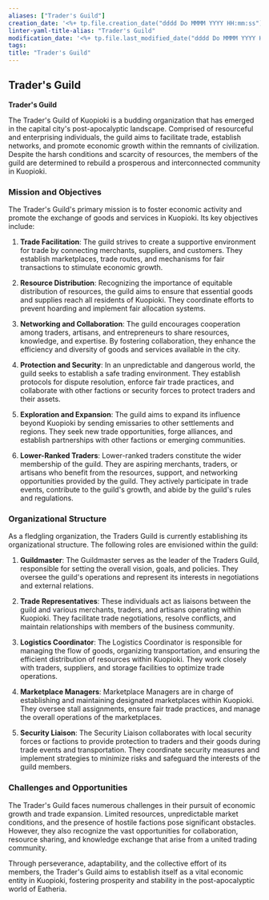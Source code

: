```yaml
---
aliases: ["Trader's Guild"]
creation_date: '<%+ tp.file.creation_date("dddd Do MMMM YYYY HH:mm:ss") %>' 
linter-yaml-title-alias: "Trader's Guild"
modification_date: '<%+ tp.file.last_modified_date("dddd Do MMMM YYYY HH:mm:ss") %>'
tags: 
title: "Trader's Guild"
---
```

## Trader's Guild
**Trader's Guild**


The Trader's Guild of Kuopioki is a budding organization that has emerged in the capital city's post-apocalyptic landscape. Comprised of resourceful and enterprising individuals, the guild aims to facilitate trade, establish networks, and promote economic growth within the remnants of civilization. Despite the harsh conditions and scarcity of resources, the members of the guild are determined to rebuild a prosperous and interconnected community in Kuopioki.

### Mission and Objectives
The Trader's Guild's primary mission is to foster economic activity and promote the exchange of goods and services in Kuopioki. Its key objectives include:

1. **Trade Facilitation**: The guild strives to create a supportive environment for trade by connecting merchants, suppliers, and customers. They establish marketplaces, trade routes, and mechanisms for fair transactions to stimulate economic growth.

2. **Resource Distribution**: Recognizing the importance of equitable distribution of resources, the guild aims to ensure that essential goods and supplies reach all residents of Kuopioki. They coordinate efforts to prevent hoarding and implement fair allocation systems.

3. **Networking and Collaboration**: The guild encourages cooperation among traders, artisans, and entrepreneurs to share resources, knowledge, and expertise. By fostering collaboration, they enhance the efficiency and diversity of goods and services available in the city.

4. **Protection and Security**: In an unpredictable and dangerous world, the guild seeks to establish a safe trading environment. They establish protocols for dispute resolution, enforce fair trade practices, and collaborate with other factions or security forces to protect traders and their assets.

5. **Exploration and Expansion**: The guild aims to expand its influence beyond Kuopioki by sending emissaries to other settlements and regions. They seek new trade opportunities, forge alliances, and establish partnerships with other factions or emerging communities.
   
6. **Lower-Ranked Traders**: Lower-ranked traders constitute the wider membership of the guild. They are aspiring merchants, traders, or artisans who benefit from the resources, support, and networking opportunities provided by the guild. They actively participate in trade events, contribute to the guild's growth, and abide by the guild's rules and regulations.

### Organizational Structure
As a fledgling organization, the Traders Guild is currently establishing its organizational structure. The following roles are envisioned within the guild:

1. **Guildmaster**: The Guildmaster serves as the leader of the Traders Guild, responsible for setting the overall vision, goals, and policies. They oversee the guild's operations and represent its interests in negotiations and external relations.

2. **Trade Representatives**: These individuals act as liaisons between the guild and various merchants, traders, and artisans operating within Kuopioki. They facilitate trade negotiations, resolve conflicts, and maintain relationships with members of the business community.

3. **Logistics Coordinator**: The Logistics Coordinator is responsible for managing the flow of goods, organizing transportation, and ensuring the efficient distribution of resources within Kuopioki. They work closely with traders, suppliers, and storage facilities to optimize trade operations.

4. **Marketplace Managers**: Marketplace Managers are in charge of establishing and maintaining designated marketplaces within Kuopioki. They oversee stall assignments, ensure fair trade practices, and manage the overall operations of the marketplaces.

5. **Security Liaison**: The Security Liaison collaborates with local security forces or factions to provide protection to traders and their goods during trade events and transportation. They coordinate security measures and implement strategies to minimize risks and safeguard the interests of the guild members.

### Challenges and Opportunities
The Trader's Guild faces numerous challenges in their pursuit of economic growth and trade expansion. Limited resources, unpredictable market conditions, and the presence of hostile factions pose significant obstacles. However, they also recognize the vast opportunities for collaboration, resource sharing, and knowledge exchange that arise from a united trading community.

Through perseverance, adaptability, and the collective effort of its members, the Trader's Guild aims to establish itself as a vital economic entity in Kuopioki, fostering prosperity and stability in the post-apocalyptic world of Eatheria.


